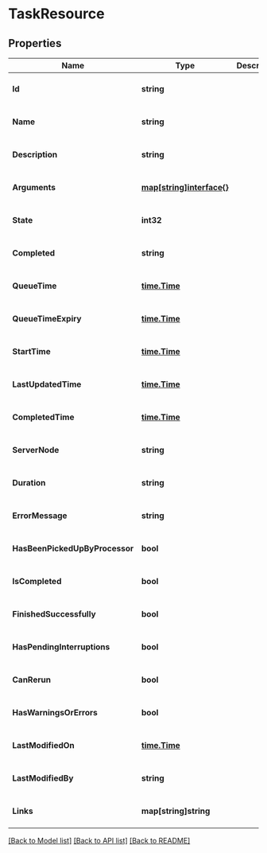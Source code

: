 # TaskResource

## Properties
Name | Type | Description | Notes
------------ | ------------- | ------------- | -------------
**Id** | **string** |  | [optional] [default to null]
**Name** | **string** |  | [optional] [default to null]
**Description** | **string** |  | [optional] [default to null]
**Arguments** | [**map[string]interface{}**](interface{}.md) |  | [optional] [default to null]
**State** | **int32** |  | [optional] [default to null]
**Completed** | **string** |  | [optional] [default to null]
**QueueTime** | [**time.Time**](time.Time.md) |  | [optional] [default to null]
**QueueTimeExpiry** | [**time.Time**](time.Time.md) |  | [optional] [default to null]
**StartTime** | [**time.Time**](time.Time.md) |  | [optional] [default to null]
**LastUpdatedTime** | [**time.Time**](time.Time.md) |  | [optional] [default to null]
**CompletedTime** | [**time.Time**](time.Time.md) |  | [optional] [default to null]
**ServerNode** | **string** |  | [optional] [default to null]
**Duration** | **string** |  | [optional] [default to null]
**ErrorMessage** | **string** |  | [optional] [default to null]
**HasBeenPickedUpByProcessor** | **bool** |  | [optional] [default to null]
**IsCompleted** | **bool** |  | [optional] [default to null]
**FinishedSuccessfully** | **bool** |  | [optional] [default to null]
**HasPendingInterruptions** | **bool** |  | [optional] [default to null]
**CanRerun** | **bool** |  | [optional] [default to null]
**HasWarningsOrErrors** | **bool** |  | [optional] [default to null]
**LastModifiedOn** | [**time.Time**](time.Time.md) |  | [optional] [default to null]
**LastModifiedBy** | **string** |  | [optional] [default to null]
**Links** | **map[string]string** |  | [optional] [default to null]

[[Back to Model list]](../README.md#documentation-for-models) [[Back to API list]](../README.md#documentation-for-api-endpoints) [[Back to README]](../README.md)


